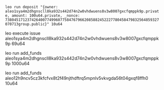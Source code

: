 `leo run deposit "{owner: aleo1sya4m2dhgnscll8ka932s442d74n2w0vhdwuens8v3w8007gxcfqmppk9p.private, amount: 100u64.private, _nonce: 7380451712374264007749960775847679662085882452227780458479832564859327070713group.public}" 10u64`

leo execute issue aleo1sya4m2dhgnscll8ka932s442d74n2w0vhdwuens8v3w8007gxcfqmppk9p 69u64


leo run add_funds aleo1sya4m2dhgnscll8ka932s442d74n2w0vhdwuens8v3w8007gxcfqmppk9p 1000u64


leo run add_funds aleo12h9ncv5cz3kfcfvx8t2f49njthdftrq5mpnlv5vkvgda56t04gxqf8ffh0 10u64